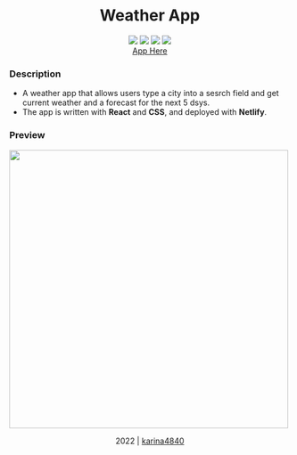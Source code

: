 # <div align="center"> Weather App </div>

 <div align="center"> 
<img src="https://img.shields.io/badge/-React-09D3AC?logo=react&logoColor=white&logoWidth=30">
<img src="https://img.shields.io/badge/-CSS3-1572B6?logo=css3&logoColor=white&logoWidth=30"> 
<img src="https://img.shields.io/badge/-JavaScript-F0DB4F?logo=javascript&logoColor=white&logoWidth=30">
<img src="https://img.shields.io/badge/-JSON-000000?logo=json&logoColor=white&logoWidth=30">
 <br>
  <a href="https://weather-app-karina4840.netlify.app/">App Here</a>
</div>
 
### Description
- A weather app that allows users type a city into a sesrch field and get current weather and a forecast for the next 5 dsys.
- The app is written with **React** and **CSS**, and deployed with **Netlify**.
                                                    
### Preview
<img src="https://github.com/karina4840/weather-app/blob/main/preview.gif?raw=true" width=500> <br>

<div align="center">
    2022 | <a href="https://github.com/karina4840"> karina4840 </a>
</div>

